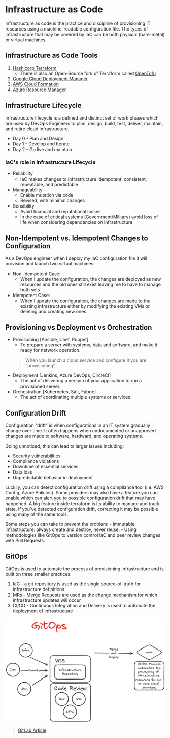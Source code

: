# Infrastructure as Code

Infrastructure as code is the practice and discipline of provisioning IT resources
using a machine-readable configuration file. The types of infrastructure that may be
covered by IaC can be both physical (bare-metal) or virtual machines.

## Infrastructure as Code Tools

1. [Hashicorp Terraform](https://www.terraform.io/)
    - There is also an Open-Source fork of Terraform called [OpenTofu](https://github.com/opentofu)
2. [Google Cloud Deployment Manager](https://cloud.google.com/deployment-manager/docs/)
3. [AWS Cloud Formation](https://docs.aws.amazon.com/cloudformation/)
4. [Azure Resource Manager](https://learn.microsoft.com/en-us/azure/azure-resource-manager)

## Infrastructure Lifecycle

Infrastructure lifecycle is a defined and distinct set of work phases which are used
by DevOps Engineers to plan, design, build, test, deliver, maintain, and retire
cloud infrastructure.

- Day 0 - Plan and Design
- Day 1 - Develop and Iterate
- Day 2 - Go live and maintain

### IaC's role in Infrastructure Lifecycle

- Reliability
    - IaC makes changes to infrastructure idempotent, consistent, repeatable, and
    predictable
- Manageability 
    - Enable mutation via code
    - Revised, with minimal changes
- Sensibility
    - Avoid financial and reputational losses
    - In the case of critical systems (Government/Military) avoid loss of life
    when considering dependencies on infrastructure

## Non-Idempotent vs. Idempotent Changes to Configuration
    
As a DevOps engineer when I deploy my IaC configuration file it will provision
and launch two virtual machines:

- Non-Idempotent Case:
    - When I update the configuration, the changes are deployed as new resources
    and the old ones still exist leaving me to have to manage both sets
- Idempotent Case:
    - When I update the configuration, the changes are made to the existing
    infrastructure either by modifying the existing VMs or deleting and creating
    new ones

## Provisioning vs Deployment vs Orchestration

- Provisioning [Ansible, Chef, Puppet]
    - To prepare a server with systems, data and software, and make it ready for
    network operation.
    > When you launch a cloud service and configure it you are "provisioning"
- Deployment [Jenkins, Azure DevOps, CircleCI]
    - The act of delivering a version of your application to run a provisioned server.
- Orchestration [Kubernetes, Salt, Fabric]
    - The act of coordinating multiple systems or services

## Configuration Drift

Configuration "drift" is when configurations in an IT system gradually change over
time. It often happens when undocumented or unapproved changes are made to software,
hardward, and operating systems.

Going unnoticed, this can lead to larger issues including:
 - Security vulnerabilities
 - Compliance violations
 - Downtime of essential services
 - Data loss
 - Unpredictable behavior in deployment

 Luckily, you can detect configuration drift using a compliance tool (i.e. AWS Config,
 Azure Policies). Some providers may also have a feature you can enable which can alert
 you to possible configuration drift that may have happened. A big feature inside
 terraform is its ability to manage and track state. If you've detected configuration 
 drift, correcting it may be possible using many of the same tools.

 Some steps you can take to prevent the problem:
     - Immutable infrastructure: always create and destroy, never reuse.
     - Using methodologies like GitOps to version control IaC and peer review
     changes with Pull Requests.

## GitOps

GitOps is used to automate the process of provisioning infrastructure and is built on three
smaller practices.

1. IaC - a git repository is used as the single source-of-truth for infrastructure definitions
2. MRs - Merge Requests are used as the change mechanism for which infrastructure updates will occur
3. CI/CD - Continuous Integration and Delivery is used to automate the deployment of infrastructure

![GitOps Diagram](../.attachments/GitOps-diagram.png "GitOps Diagram")

> [GitLab Article](https://about.gitlab.com/topics/gitops/)
